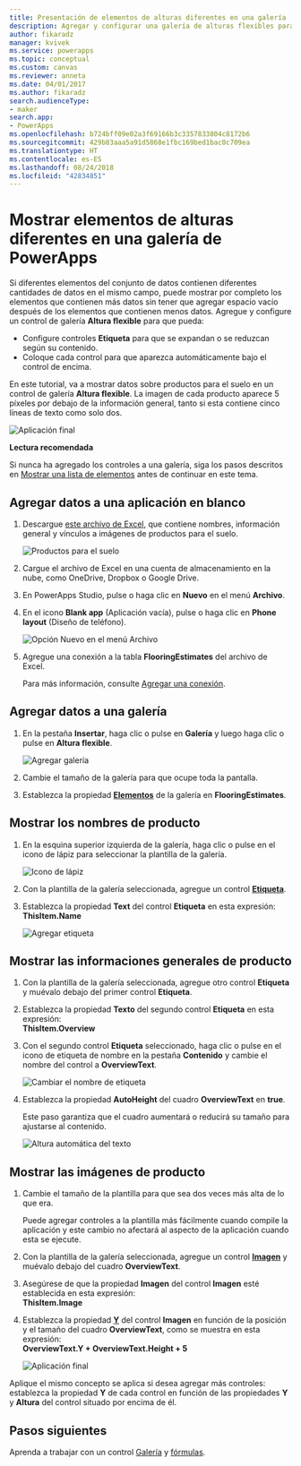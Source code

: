 ```yaml
---
title: Presentación de elementos de alturas diferentes en una galería | Microsoft Docs
description: Agregar y configurar una galería de alturas flexibles para que se ajuste automáticamente a la cantidad de contenido de cada elemento de la galería
author: fikaradz
manager: kvivek
ms.service: powerapps
ms.topic: conceptual
ms.custom: canvas
ms.reviewer: anneta
ms.date: 04/01/2017
ms.author: fikaradz
search.audienceType:
- maker
search.app:
- PowerApps
ms.openlocfilehash: b724bff09e02a3f69166b3c3357833804c8172b6
ms.sourcegitcommit: 429b83aaa5a91d5868e1fbc169bed1bac0c709ea
ms.translationtype: HT
ms.contentlocale: es-ES
ms.lasthandoff: 08/24/2018
ms.locfileid: "42834851"
---
```

# <a name="show-items-of-different-heights-in-a-powerapps-gallery"></a>Mostrar elementos de alturas diferentes en una galería de PowerApps
Si diferentes elementos del conjunto de datos contienen diferentes cantidades de datos en el mismo campo, puede mostrar por completo los elementos que contienen más datos sin tener que agregar espacio vacío después de los elementos que contienen menos datos. Agregue y configure un control de galería **Altura flexible** para que pueda:

* Configure controles **Etiqueta** para que se expandan o se reduzcan según su contenido.
* Coloque cada control para que aparezca automáticamente bajo el control de encima.

En este tutorial, va a mostrar datos sobre productos para el suelo en un control de galería **Altura flexible**. La imagen de cada producto aparece 5 píxeles por debajo de la información general, tanto si esta contiene cinco líneas de texto como solo dos.

![Aplicación final](./media/gallery-dynamic-sizing/dynamic-app.png)

**Lectura recomendada**

Si nunca ha agregado los controles a una galería, siga los pasos descritos en [Mostrar una lista de elementos](add-gallery.md) antes de continuar en este tema.

## <a name="add-data-to-a-blank-app"></a>Agregar datos a una aplicación en blanco
1. Descargue [este archivo de Excel](https://az787822.vo.msecnd.net/documentation/get-started-from-data/FlooringEstimates.xlsx), que contiene nombres, información general y vínculos a imágenes de productos para el suelo.

    ![Productos para el suelo](./media/gallery-dynamic-sizing/flooring-products.png)

2. Cargue el archivo de Excel en una cuenta de almacenamiento en la nube, como OneDrive, Dropbox o Google Drive.

3. En PowerApps Studio, pulse o haga clic en **Nuevo** en el menú **Archivo**.

4. En el icono **Blank app** (Aplicación vacía), pulse o haga clic en **Phone layout** (Diseño de teléfono).

    ![Opción Nuevo en el menú Archivo](./media/gallery-dynamic-sizing/blank-app.png)

5. Agregue una conexión a la tabla **FlooringEstimates** del archivo de Excel.

    Para más información, consulte [Agregar una conexión](add-data-connection.md).

## <a name="add-data-to-a-gallery"></a>Agregar datos a una galería
1. En la pestaña **Insertar**, haga clic o pulse en **Galería** y luego haga clic o pulse en **Altura flexible**.

    ![Agregar galería](./media/gallery-dynamic-sizing/add-flexible.png)
2. Cambie el tamaño de la galería para que ocupe toda la pantalla.

3. Establezca la propiedad **[Elementos](controls/properties-core.md)** de la galería en **FlooringEstimates**.

## <a name="show-the-product-names"></a>Mostrar los nombres de producto
1. En la esquina superior izquierda de la galería, haga clic o pulse en el icono de lápiz para seleccionar la plantilla de la galería.

    ![Icono de lápiz](./media/gallery-dynamic-sizing/edit-template.png)

2. Con la plantilla de la galería seleccionada, agregue un control **[Etiqueta](controls/control-text-box.md)**.

3. Establezca la propiedad **Text** del control **Etiqueta** en esta expresión:<br>
   **ThisItem.Name**

    ![Agregar etiqueta](./media/gallery-dynamic-sizing/add-text-box.png)

## <a name="show-the-product-overviews"></a>Mostrar las informaciones generales de producto
1. Con la plantilla de la galería seleccionada, agregue otro control **Etiqueta** y muévalo debajo del primer control **Etiqueta**.  

2. Establezca la propiedad **Texto** del segundo control **Etiqueta** en esta expresión:<br> **ThisItem.Overview**

3. Con el segundo control **Etiqueta** seleccionado, haga clic o pulse en el icono de etiqueta de nombre en la pestaña **Contenido** y cambie el nombre del control a **OverviewText**.

    ![Cambiar el nombre de etiqueta](./media/gallery-dynamic-sizing/rename-text-box.png)

4. Establezca la propiedad **AutoHeight** del cuadro **OverviewText** en **true**.

    Este paso garantiza que el cuadro aumentará o reducirá su tamaño para ajustarse al contenido.

      ![Altura automática del texto](./media/gallery-dynamic-sizing/autoheight-text.png)

## <a name="show-the-product-images"></a>Mostrar las imágenes de producto
1. Cambie el tamaño de la plantilla para que sea dos veces más alta de lo que era.

    Puede agregar controles a la plantilla más fácilmente cuando compile la aplicación y este cambio no afectará al aspecto de la aplicación cuando esta se ejecute.

2. Con la plantilla de la galería seleccionada, agregue un control **[Imagen](controls/control-image.md)** y muévalo debajo del cuadro **OverviewText**.

3. Asegúrese de que la propiedad **Imagen** del control **Imagen** esté establecida en esta expresión:<br>
    **ThisItem.Image**

4. Establezca la propiedad **[Y](controls/properties-core.md)** del control **Imagen** en función de la posición y el tamaño del cuadro **OverviewText**, como se muestra en esta expresión:
   <br>**OverviewText.Y + OverviewText.Height + 5**

    ![Aplicación final](./media/gallery-dynamic-sizing/final-app.png)

Aplique el mismo concepto se aplica si desea agregar más controles: establezca la propiedad **Y** de cada control en función de las propiedades **Y** y **Altura** del control situado por encima de él.

## <a name="next-steps"></a>Pasos siguientes
Aprenda a trabajar con un control [Galería](working-with-forms.md) y [fórmulas](working-with-formulas.md).
